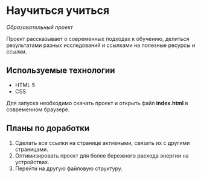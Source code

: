 # Научиться учиться
*Образовательный проект*

Проект рассказывает о современных подходах к обучению, делиться результатами разных исследований и ссылками на полезные ресурсы и ссылки. 

## Используемые технологии
* HTML 5
* CSS

Для запуска необходимо скачать проект и открыть файл **index.html** в современном браузере.

## Планы по доработки
1. Сделать все ссылки на странице активными, связать их с другими страницами. 
2. Оптимизировать проект для более бережного расхода энергии на устройствах.
3. Перейти на другую файловую структуру. 